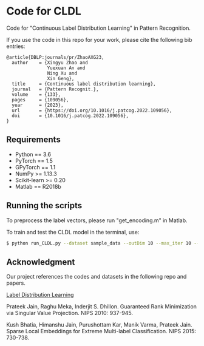 # Code for CLDL

Code for "Continuous Label Distribution Learning" in Pattern Recognition.

If you use the code in this repo for your work, please cite the following bib entries:

```
@article{DBLP:journals/pr/ZhaoAXG23,
  author    = {Xingyu Zhao and
               Yuexuan An and
               Ning Xu and
               Xin Geng},
  title     = {Continuous label distribution learning},
  journal   = {Pattern Recognit.},
  volume    = {133},
  pages     = {109056},
  year      = {2023},
  url       = {https://doi.org/10.1016/j.patcog.2022.109056},
  doi       = {10.1016/j.patcog.2022.109056},
}
```

## Requirements

- Python == 3.6
- PyTorch == 1.5
- GPyTorch == 1.1
- NumPy >= 1.13.3
- Scikit-learn >= 0.20
- Matlab == R2018b

## Running the scripts

To preprocess the label vectors, please run "get_encoding.m" in Matlab.

To train and test the CLDL model in the terminal, use:

```bash
$ python run_CLDL.py --dataset sample_data --outDim 10 --max_iter 10 --lr 0.05 --kernel_type linear --device cuda:0 --neighbor_num 10
```

## Acknowledgment

Our project references the codes and datasets in the following repo and papers.

[Label Distribution Learning](http://palm.seu.edu.cn/xgeng/LDL/index.htm)

Prateek Jain, Raghu Meka, Inderjit S. Dhillon. Guaranteed Rank Minimization via Singular Value Projection. NIPS 2010: 937-945.

Kush Bhatia, Himanshu Jain, Purushottam Kar, Manik Varma, Prateek Jain. Sparse Local Embeddings for Extreme Multi-label Classification. NIPS 2015: 730-738.

